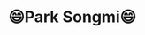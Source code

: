 <h1>😄Park Songmi😄</h1>

<!--
**ssongmi/ssongmi** is a ✨ _special_ ✨ repository because its `README.md` (this file) appears on your GitHub profile.

### Park Songmi

Here are some ideas to get you started:

- 🔭 I’m currently working on ...
- 🌱 I’m currently learning ...
- 👯 I’m looking to collaborate on ...
- 🤔 I’m looking for help with ...
- 💬 Ask me about ...
- 📫 How to reach me: ...
- 😄 Pronouns: ...
- ⚡ Fun fact: ...
-->

